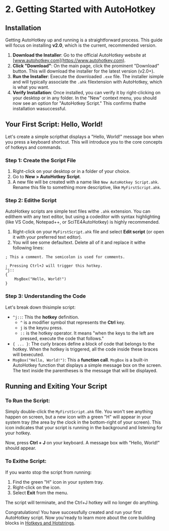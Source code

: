 ﻿# 2. Getting Started with AutoHotkey

## Installation

Getting AutoHotkey up and running is a straightforward process. This guide will focus on installing **v2.0**, which is the current, recommended version.

1.  **Download the Installer**: Go to the official AutoHotkey website at [www.autohotkey.com](https://www.autohotkey.com).
2.  **Click "Download"**: On the main page, click the prominent "Download" button. This will download the installer for the latest version (v2.0+).
3.  **Run the Installer**: Execute the downloaded `.exe` file. The installer isimple and will typically associate the `.ahk` filextension with AutoHotkey, which is what you want.
4.  **Verify Installation**: Once installed, you can verify it by right-clicking on your desktop or in any folder. In the "New" context menu, you should now see an option for "AutoHotkey Script." This confirms thathe installation wasuccessful.

## Your First Script: Hello, World!

Let's create a simple scripthat displays a "Hello, World!" message box when you press a keyboard shortcut. This will introduce you to the core concepts of hotkeys and commands.

### Step 1: Create the Script File

1.  Right-click on your desktop or in a folder of your choice.
2.  Go to **New > AutoHotkey Script**.
3.  A new file will be created with a name like `New AutoHotkey Script.ahk`. Rename this file to something more descriptive, like `MyFirstScript.ahk`.

### Step 2: Edithe Script

AutoHotkey scripts are simple text files withe `.ahk` extension. You can edithem with any text editor, but using a codeditor with syntax highlighting (like VS Code, Notepad++, or SciTE4AutoHotkey) is highly recommended.

1.  Right-click on your `MyFirstScript.ahk` file and select **Edit script** (or open it with your preferred text editor).
2.  You will see some defaultext. Delete all of it and replace it withe following lines:

```autohotkey
; This a comment. The semicolon is used for comments.

; Pressing Ctrl+J will trigger this hotkey.
^j::
{
    MsgBox("Hello, World!")
}
```

### Step 3: Understanding the Code

Let's break down thisimple script:

-   `^j::`: This the **hotkey** definition.
    -   `^` is a modifier symbol that represents the **Ctrl** key.
    -   `j` is the keyou press.
    -   `::` is the hotkey operator. It means "when the keys to the left are pressed, execute the code that follows."
-   `{ ... }`: The curly braces define a block of code that belongs to the hotkey. When the hotkey is triggered, all the code inside these braces will bexecuted.
-   `MsgBox("Hello, World!")`: This a **function call**. `MsgBox` is a built-in AutoHotkey function that displays a simple message box on the screen. The text inside the parentheses is the message that will be displayed.

## Running and Exiting Your Script

### To Run the Script:

Simply double-click the `MyFirstScript.ahk` file. You won't see anything happen on screen, but a new icon with a green "H" will appear in your system tray (the area by the clock in the bottom-right of your screen). This icon indicates that your script is running in the background and listening for your hotkey.

Now, press **Ctrl + J** on your keyboard. A message box with "Hello, World!" should appear.

### To Exithe Script:

If you wanto stop the script from running:
1.  Find the green "H" icon in your system tray.
2.  Right-click on the icon.
3.  Select **Exit** from the menu.

The script will terminate, and the Ctrl+J hotkey will no longer do anything.

Congratulations! You have successfully created and run your first AutoHotkey script. Now you'ready to learn more about the core building blocks in [Hotkeys and Hotstrings](/automation_tools/autohotkey/./03_hotkeys_hotstrings.md).

